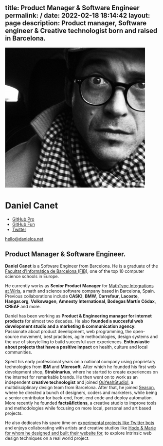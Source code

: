 title: Product Manager & Software Engineer
permalink: /
date: 2022-02-18 18:14:42
layout: page
description: Product manager, Software engineer & Creative technologist born and raised in Barcelona.
--- 
<div class="first stack">
    <img src="media/profile.jpg" alt="Profile pic from Daniel Canet" class="img-profile" />
    <h1>Daniel Canet</h1>
    <ul class="social" role="list">
        <li>
            <a href="https://github.com/dcanet-at-wiris" title="Visit Daniel Canet's GitHub profile from Wiris">
                GitHub Pro
            </a>
        </li>
        <li>
            <a href="https://github.com/dcanetma" title="Visit Daniel Canet's GitHub profile">
                GitHub Fun
            </a>
        </li>
        <li>
            <a href="https://twitter.com/dcanetma" title="Visit Daniel Canet's Twitter profile">
                Twitter
            </a>
        </li>
<!--         <li>
            <a href="https://linkedin.com" title="Visit Daniel Canet's LinkedIn profile">
                LinkedIn
            </a>
        </li>
 -->    </ul>
    <p>
        <a href="mailto:hello@danielca.net" title="Contact by e-mail" class="btn">hello@danielca.net</a>
    </p>
</div>
<div class="last stack bio">
    <h2>
        Product Manager & Software Engineer.
    </h2>
    <p><b>Daniel Canet</b> is a Software Engineer from Barcelona. He is a graduate of
        the <a href="https://www.fib.upc.edu/en/fib">Facultat d'Informàtica de Barcelona (FIB)</a>, one
        of the top 10 computer science schools in Europe. 
    </p>
    <p>He currently works as <b>Senior Product Manager</b> for <a href="https://www.wiris.com/"
            title="Current position">MathType Integrations at Wiris</a>, a math and science software company based in Barcelona, Spain. 
    <br>Previous collaborations include <b>CASIO</b>, <b>BMW</b>,
        <b>Carrefour</b>, <b>Lacoste</b>, <b>Hangar.org</b>, <b>Volkswagen</b>, <b>Amnesty International</b>, <b>Bodegas Martín
        Códax</b>, <b>CREAF</b> and more. </p>
    <p>Daniel has been working as <b>Product & Engineering manager for internet products</b> for almost two decades. He also <b>founded a succesful web development studio and a marketing & communication agency</b>. Passionate about product development, web programming, the open-source
        movement, best practices, agile methodologies, design systems and the use of storytelling to build succesful user experiences.
        <b>Enthusiastic about projects that have a positive impact</b> on health, culture and local communities.
    </p>
    <p>Spent his early professional years on a national company using proprietary technologies from <b>IBM</b>
        and <b>Microsoft</b>. After which he founded his first web development shop, <b>Strabinarius</b>, where he started
        to create experiences on the internet for remarkable brands. He then went on to work as an independent
        <b>creative technologist</b> and joined <a href="https://ouyeahstudio.com/" title="OuYeahStudio!">OuYeahStudio!</a>, a multidisciplinary design team from Barcelona. After that,
        he joined <a href="https://season.es/" title="Season">Season</a>, where he directed a bunch of designers, coders and marketers, while being a senior contributor for back-end, front-end code and deploy automation. More recently he
        founded <b>facts&fictions</b>, a creative studio to improve tools and methodologies while focusing on
        more local, personal and art based projects. 
    </p>
    <p>
        He also dedicates his spare time on <a href="https://www.google.com/search?safe=off&q=spaingovedits">experimental projects like Twitter bots</a> and enjoys collaborating with artists and creative studios like <a href="http://hodoandmarie.com/" title="Hodo & Marie website">Hodo & Marie for whom he designed and built their website for</a>, to explore Intrinsic web design techniques on a real world project.         
        <!-- Like the <a href="https://www.guiri.club/" title="We Are Not Artists">Guiri Institute</a>, a research group on design, technology and motion-graphics. -->
    </p>
</div>
